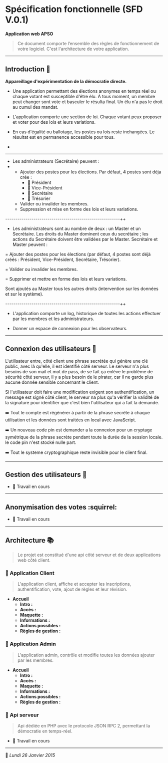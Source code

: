 # Spécification fonctionnelle (SFD V.0.1)

**Application web APSO**

> Ce document comporte l’ensemble des règles de fonctionnement de votre logiciel. C'est l'architecture de votre application.

***

## Introduction :book:

**Appareillage d'expérimentation de la démocratie directe.**

* Une application permettant des élections anonymes en temps réel ou chaque votant est susceptible d'être élu. À tous moment, un membre peut changer sont vote et basculer le résulta final. Un élu n'a pas le droit au cumul des mandat.

* L'application comporte une section de loi. Chaque votant peux proposer et voter pour des lois et leurs variations.

* En cas d'égalité ou ballotage, les postes ou lois reste inchangées. Le résultat est en permanence accessible pour tous.
* 

---------------------------------------------------------

* Les administrateurs (Secrétaire) peuvent :
* 
	* Ajouter des postes pour les élections. Par défaut, 4 postes sont déja crée :
		* :bust_in_silhouette: Président
		* :bust_in_silhouette: Vice-Président
		* :bust_in_silhouette: Secrétaire
		* :bust_in_silhouette: Trésorier
	* Valider ou invalider les membres.
	* Suppression et mise en forme des lois et leurs variations.

---------------------------------------------------------++

* Les administrateurs sont au nombre de deux : un Master et un Secrétaire. Les droits du Master dominent ceux du secrétaire ; les actions du Secrétaire doivent être validées par le Master. Secrétaire et Master peuvent :

= Ajouter des postes pour les élections (par défaut, 4 postes sont déjà créés : Président, Vice-Président, Secrétaire, Trésorier).

= Valider ou invalider les membres.

= Supprimer et mettre en forme des lois et leurs variations.

Sont ajoutés au Master tous les autres droits (intervention sur les données et sur le système).

---------------------------------------------------------++


* L'application comporte un log, historique de toutes les actions effectuer par les membres et les administrateurs.

* Donner un espace de connexion pour les observateurs.

***

## Connexion des utilisateurs :closed_lock_with_key:

L'utilisateur entre, côté client une phrase secrétée qui génère une clé public, avec là qu'elle, il est identifié côté serveur. Le serveur n'a plus besoins de son mail et mot de pass, de se fait ça enlève le problème de sécurité côté serveur, il y a plus besoin de le pirater, car il ne garde plus aucune donnée sensible concernant le client.

Si l'utilisateur doit faire une modification exigent son authentification, un message est signé côté client, le serveur na plus qu'a vérifier la validité de la signature pour identifier que c'est bien l'utilisateur qui a fait la demande.

:arrow_right: Tout le compte est régénérer à partir de la phrase secrète à chaque utilisation et les données sont traitées en local avec JavaScript.

:arrow_right: Un nouveau code pin est demander a la connexion pour un cryptage symétrique de la phrase secrète pendant toute la durée de la session locale. le code pin n'est stocké nulle part.

:arrow_right: Tout le systeme cryptographique reste invisible pour le client final.

***

## Gestion des utilisateurs :busts_in_silhouette:

* :construction: Travail en cours

***

## Anonymisation des votes :squirrel:

* :construction: Travail en cours

***

## Architecture :books:

> Le projet est constitué d'une api côté serveur et de deux applications web côté client.

### :green_book: Application Client

> L'application client, affiche et accepter les inscriptions, authentification, vote, ajout de règles et leur révision.

* **Accueil**
	* **Intro :**
	* **Accès :**
	* **Maquette :**
	* **Informations :**
	* **Actions possibles :**
	* **Règles de gestion :**

### :closed_book: Application Admin

> L'application admin, contrôle et modifie toutes les données ajouter par les membres.

* **Accueil**
	* **Intro :**
	* **Accès :**
	* **Maquette :**
	* **Informations :**
	* **Actions possibles :**
	* **Règles de gestion :**

### :blue_book: Api serveur

> Api dédiée en PHP avec le protocole JSON RPC 2, permettant la démocratie en temps-réel.

* :construction: Travail en cours

***

:date: *Lundi 26 Janvier 2015*
